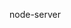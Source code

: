 <!--
 * @Author: hhhhhq
 * @Date: 2020-12-05 22:09:58
 * @LastEditors: hhhhhq
 * @LastEditTime: 2020-12-05 22:10:23
 * @Description: file content
-->
node-server